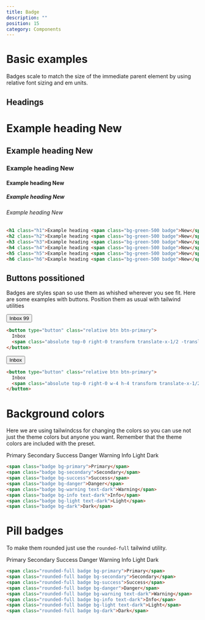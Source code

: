 ```yaml
---
title: Badge
description: ""
position: 15
category: Components
---
```


# Basic examples

Badges scale to match the size of the immediate parent element by using relative font sizing and em units.

## Headings

<div class="bd-example">
  <h1 class="h1">Example heading <span class="bg-green-500 badge">New</span></h1>
  <h2 class="h2">Example heading <span class="bg-green-500 badge">New</span></h2>
  <h3 class="h3">Example heading <span class="bg-green-500 badge">New</span></h3>
  <h4 class="h4">Example heading <span class="bg-green-500 badge">New</span></h4>
  <h5 class="h5">Example heading <span class="bg-green-500 badge">New</span></h5>
  <h6 class="h6">Example heading <span class="bg-green-500 badge">New</span></h6>
</div>

```html
<h1 class="h1">Example heading <span class="bg-green-500 badge">New</span></h1>
<h2 class="h2">Example heading <span class="bg-green-500 badge">New</span></h2>
<h3 class="h3">Example heading <span class="bg-green-500 badge">New</span></h3>
<h4 class="h4">Example heading <span class="bg-green-500 badge">New</span></h4>
<h5 class="h5">Example heading <span class="bg-green-500 badge">New</span></h5>
<h6 class="h6">Example heading <span class="bg-green-500 badge">New</span></h6>
```

## Buttons possitioned

Badges are styles span so use them as whished wherever you see fit. Here are some examples with buttons. Position them as usual with tailwind utilities

<div class="bd-example">
  <button type="button" class="relative btn btn-primary">
    Inbox
    <span class="absolute top-0 right-0 transform translate-x-1/2 -translate-y-1/2 bg-danger badge">99</span>
  </button>
</div>

```html
<button type="button" class="relative btn btn-primary">
  Inbox
  <span class="absolute top-0 right-0 transform translate-x-1/2 -translate-y-1/2 bg-danger badge">99</span>
</button>
```

<div class="bd-example">
<button type="button" class="relative btn btn-primary">
  Inbox
  <span class="absolute top-0 right-0 w-4 h-4 transform translate-x-1/2 -translate-y-1/2 rounded-full bg-danger"></span>
</button>
</div>

```html
<button type="button" class="relative btn btn-primary">
  Inbox
  <span class="absolute top-0 right-0 w-4 h-4 transform translate-x-1/2 -translate-y-1/2 rounded-full bg-danger"></span>
</button>
```

# Background colors

Here we are using tailwindcss for changing the colors so you can use not just the theme colors but anyone you want. Remember that the theme colors are included with the preset.

<div class="bd-example">
  <span class="badge bg-primary">Primary</span>
  <span class="badge bg-secondary">Secondary</span>
  <span class="badge bg-success">Success</span>
  <span class="badge bg-danger">Danger</span>
  <span class="badge bg-warning text-dark">Warning</span>
  <span class="badge bg-info text-dark">Info</span>
  <span class="badge bg-light text-dark">Light</span>
  <span class="bg-black badge">Dark</span>
</div>

```html
<span class="badge bg-primary">Primary</span>
<span class="badge bg-secondary">Secondary</span>
<span class="badge bg-success">Success</span>
<span class="badge bg-danger">Danger</span>
<span class="badge bg-warning text-dark">Warning</span>
<span class="badge bg-info text-dark">Info</span>
<span class="badge bg-light text-dark">Light</span>
<span class="badge bg-dark">Dark</span>
```

# Pill badges

To make them rounded just use the `rounded-full` tailwind utility.

<div class="bd-example">
  <span class="rounded-full badge bg-primary">Primary</span>
  <span class="rounded-full badge bg-secondary">Secondary</span>
  <span class="rounded-full badge bg-success">Success</span>
  <span class="rounded-full badge bg-danger">Danger</span>
  <span class="rounded-full badge bg-warning text-dark">Warning</span>
  <span class="rounded-full badge bg-info text-dark">Info</span>
  <span class="rounded-full badge bg-light text-dark">Light</span>
  <span class="rounded-full badge bg-dark">Dark</span>
</div>

```html
<span class="rounded-full badge bg-primary">Primary</span>
<span class="rounded-full badge bg-secondary">Secondary</span>
<span class="rounded-full badge bg-success">Success</span>
<span class="rounded-full badge bg-danger">Danger</span>
<span class="rounded-full badge bg-warning text-dark">Warning</span>
<span class="rounded-full badge bg-info text-dark">Info</span>
<span class="rounded-full badge bg-light text-dark">Light</span>
<span class="rounded-full badge bg-dark">Dark</span>
```
